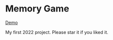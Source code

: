 # Memory Game

[Demo](https://mohamedbechirmejri.github.io/memory-card/)

My first 2022 project. Please star it if you liked it.
